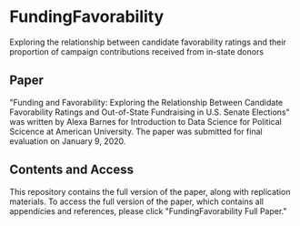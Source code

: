 # FundingFavorability
Exploring the relationship between candidate favorability ratings and their proportion of campaign contributions received from in-state donors

## Paper
"Funding and Favorability: Exploring the Relationship Between Candidate Favorability Ratings and Out-of-State Fundraising in U.S. Senate Elections" was written by Alexa Barnes for Introduction to Data Science for Political Scicence at American University. The paper was submitted for final evaluation on January 9, 2020.

## Contents and Access
This repository contains the full version of the paper, along with replication materials. To access the full version of the paper, which contains all appendicies and references, please click "FundingFavorability Full Paper."
